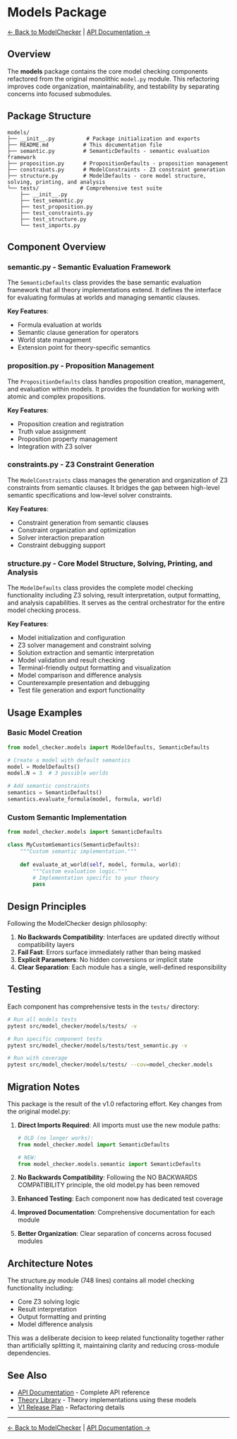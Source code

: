 # Models Package

[← Back to ModelChecker](../../README.md) | [API Documentation →](../README.md)

## Overview

The **models** package contains the core model checking components refactored from the original monolithic `model.py` module. This refactoring improves code organization, maintainability, and testability by separating concerns into focused submodules.

## Package Structure

```
models/
├── __init__.py          # Package initialization and exports
├── README.md           # This documentation file
├── semantic.py         # SemanticDefaults - semantic evaluation framework
├── proposition.py      # PropositionDefaults - proposition management
├── constraints.py      # ModelConstraints - Z3 constraint generation
├── structure.py        # ModelDefaults - core model structure, solving, printing, and analysis
└── tests/             # Comprehensive test suite
    ├── __init__.py
    ├── test_semantic.py
    ├── test_proposition.py
    ├── test_constraints.py
    ├── test_structure.py
    └── test_imports.py
```

## Component Overview

### semantic.py - Semantic Evaluation Framework

The `SemanticDefaults` class provides the base semantic evaluation framework that all theory implementations extend. It defines the interface for evaluating formulas at worlds and managing semantic clauses.

**Key Features**:
- Formula evaluation at worlds
- Semantic clause generation for operators
- World state management
- Extension point for theory-specific semantics

### proposition.py - Proposition Management

The `PropositionDefaults` class handles proposition creation, management, and evaluation within models. It provides the foundation for working with atomic and complex propositions.

**Key Features**:
- Proposition creation and registration
- Truth value assignment
- Proposition property management
- Integration with Z3 solver

### constraints.py - Z3 Constraint Generation

The `ModelConstraints` class manages the generation and organization of Z3 constraints from semantic clauses. It bridges the gap between high-level semantic specifications and low-level solver constraints.

**Key Features**:
- Constraint generation from semantic clauses
- Constraint organization and optimization
- Solver interaction preparation
- Constraint debugging support

### structure.py - Core Model Structure, Solving, Printing, and Analysis

The `ModelDefaults` class provides the complete model checking functionality including Z3 solving, result interpretation, output formatting, and analysis capabilities. It serves as the central orchestrator for the entire model checking process.

**Key Features**:
- Model initialization and configuration
- Z3 solver management and constraint solving
- Solution extraction and semantic interpretation
- Model validation and result checking
- Terminal-friendly output formatting and visualization
- Model comparison and difference analysis
- Counterexample presentation and debugging
- Test file generation and export functionality

## Usage Examples

### Basic Model Creation

```python
from model_checker.models import ModelDefaults, SemanticDefaults

# Create a model with default semantics
model = ModelDefaults()
model.N = 3  # 3 possible worlds

# Add semantic constraints
semantics = SemanticDefaults()
semantics.evaluate_formula(model, formula, world)
```

### Custom Semantic Implementation

```python
from model_checker.models import SemanticDefaults

class MyCustomSemantics(SemanticDefaults):
    """Custom semantic implementation."""
    
    def evaluate_at_world(self, model, formula, world):
        """Custom evaluation logic."""
        # Implementation specific to your theory
        pass
```

## Design Principles

Following the ModelChecker design philosophy:

1. **No Backwards Compatibility**: Interfaces are updated directly without compatibility layers
2. **Fail Fast**: Errors surface immediately rather than being masked
3. **Explicit Parameters**: No hidden conversions or implicit state
4. **Clear Separation**: Each module has a single, well-defined responsibility

## Testing

Each component has comprehensive tests in the `tests/` directory:

```bash
# Run all models tests
pytest src/model_checker/models/tests/ -v

# Run specific component tests
pytest src/model_checker/models/tests/test_semantic.py -v

# Run with coverage
pytest src/model_checker/models/tests/ --cov=model_checker.models
```

## Migration Notes

This package is the result of the v1.0 refactoring effort. Key changes from the original model.py:

1. **Direct Imports Required**: All imports must use the new module paths:
   ```python
   # OLD (no longer works):
   from model_checker.model import SemanticDefaults
   
   # NEW:
   from model_checker.models.semantic import SemanticDefaults
   ```

2. **No Backwards Compatibility**: Following the NO BACKWARDS COMPATIBILITY principle, the old model.py has been removed
3. **Enhanced Testing**: Each component now has dedicated test coverage
4. **Improved Documentation**: Comprehensive documentation for each module
5. **Better Organization**: Clear separation of concerns across focused modules

## Architecture Notes

The structure.py module (748 lines) contains all model checking functionality including:
- Core Z3 solving logic
- Result interpretation
- Output formatting and printing
- Model difference analysis

This was a deliberate decision to keep related functionality together rather than artificially splitting it, maintaining clarity and reducing cross-module dependencies.

## See Also

- [API Documentation](../README.md) - Complete API reference
- [Theory Library](../theory_lib/README.md) - Theory implementations using these models
- [V1 Release Plan](../../docs/specs/plans/008_v1_release_preparation.md) - Refactoring details

---

[← Back to ModelChecker](../../README.md) | [API Documentation →](../README.md)
